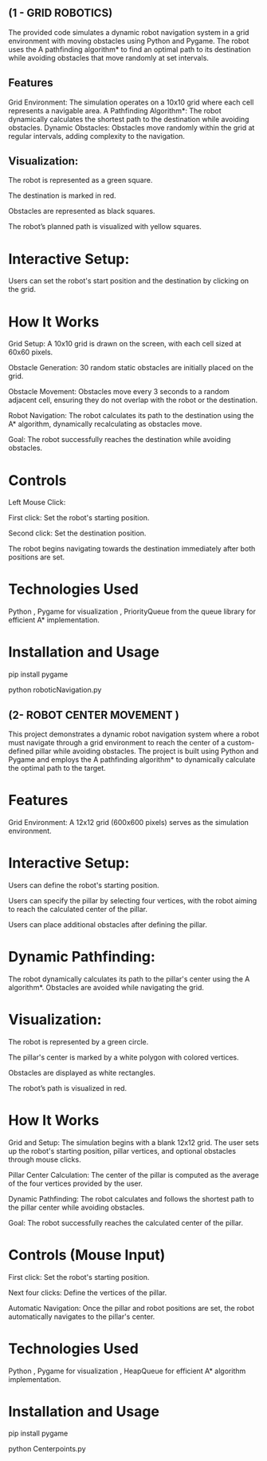 
## (1 - GRID ROBOTICS)

The provided code simulates a dynamic robot navigation system in a grid environment with moving obstacles using Python and Pygame. The robot uses the A pathfinding algorithm* to find an optimal path to its destination while avoiding obstacles that move randomly at set intervals.

## Features
Grid Environment: The simulation operates on a 10x10 grid where each cell represents a navigable area.
A Pathfinding Algorithm*: The robot dynamically calculates the shortest path to the destination while avoiding obstacles.
Dynamic Obstacles: Obstacles move randomly within the grid at regular intervals, adding complexity to the navigation.

## Visualization:

The robot is represented as a green square.

The destination is marked in red.

Obstacles are represented as black squares.

The robot’s planned path is visualized with yellow squares.

# Interactive Setup:
Users can set the robot's start position and the destination by clicking on the grid.

# How It Works
Grid Setup: A 10x10 grid is drawn on the screen, with each cell sized at 60x60 pixels.

Obstacle Generation: 30 random static obstacles are initially placed on the grid.

Obstacle Movement: Obstacles move every 3 seconds to a random adjacent cell, ensuring they do not overlap with the robot or the destination.

Robot Navigation: The robot calculates its path to the destination using the A* algorithm, dynamically recalculating as obstacles move.

Goal: The robot successfully reaches the destination while avoiding obstacles.

# Controls
Left Mouse Click:

First click: Set the robot's starting position.

Second click: Set the destination position.

The robot begins navigating towards the destination immediately after both positions are set.

# Technologies Used
Python ,
Pygame for visualization ,
PriorityQueue from the queue library for efficient A* implementation.

# Installation and Usage
pip install pygame

python roboticNavigation.py

## (2- ROBOT CENTER MOVEMENT )

This project demonstrates a dynamic robot navigation system where a robot must navigate through a grid environment to reach the center of a custom-defined pillar while avoiding obstacles. The project is built using Python and Pygame and employs the A pathfinding algorithm* to dynamically calculate the optimal path to the target.

# Features

Grid Environment: A 12x12 grid (600x600 pixels) serves as the simulation environment.

# Interactive Setup:

Users can define the robot's starting position.

Users can specify the pillar by selecting four vertices, with the robot aiming to reach the calculated center of the pillar.

Users can place additional obstacles after defining the pillar.

# Dynamic Pathfinding:

The robot dynamically calculates its path to the pillar's center using the A algorithm*.
Obstacles are avoided while navigating the grid.

# Visualization:
The robot is represented by a green circle.

The pillar's center is marked by a white polygon with colored vertices.

Obstacles are displayed as white rectangles.

The robot’s path is visualized in red.

# How It Works

Grid and Setup:
The simulation begins with a blank 12x12 grid.
The user sets up the robot's starting position, pillar vertices, and optional obstacles through mouse clicks.

Pillar Center Calculation:
The center of the pillar is computed as the average of the four vertices provided by the user.

Dynamic Pathfinding:
The robot calculates and follows the shortest path to the pillar center while avoiding obstacles.

Goal:
The robot successfully reaches the calculated center of the pillar.

# Controls (Mouse Input)

First click: Set the robot's starting position.

Next four clicks: Define the vertices of the pillar.

Automatic Navigation:
Once the pillar and robot positions are set, the robot automatically navigates to the pillar's center.

# Technologies Used
Python ,
Pygame for visualization ,
HeapQueue for efficient A* algorithm implementation. 

# Installation and Usage
pip install pygame

python Centerpoints.py
